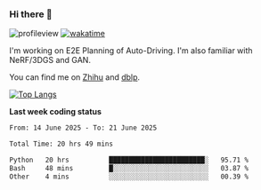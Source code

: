 ### Hi there 👋

![profileview](https://komarev.com/ghpvc/?username=bo233)
[![wakatime](https://wakatime.com/badge/user/018cb0e5-1559-4aa8-b3db-0d1aedf11b29.svg)](https://wakatime.com/@018cb0e5-1559-4aa8-b3db-0d1aedf11b29)

I'm working on E2E Planning of Auto-Driving. 
I'm also familiar with NeRF/3DGS and GAN.

You can find me on [Zhihu](https://www.zhihu.com/people/bo233) and [dblp](https://dblp.org/pid/331/1520.html).

[![Top Langs](https://github-readme-stats.vercel.app/api/top-langs/?username=bo233&hide=html,css&layout=compact)](https://github.com/anuraghazra/github-readme-stats)

**Last week coding status**
<!--START_SECTION:waka-->

```txt
From: 14 June 2025 - To: 21 June 2025

Total Time: 20 hrs 49 mins

Python   20 hrs          ████████████████████████░   95.71 %
Bash     48 mins         █░░░░░░░░░░░░░░░░░░░░░░░░   03.87 %
Other    4 mins          ░░░░░░░░░░░░░░░░░░░░░░░░░   00.39 %
```

<!--END_SECTION:waka-->
